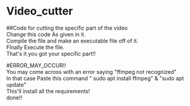 # Video_cutter    
##Code for cutting the specific part of the video   
Change this code As given in it.    
Compile the file and make an executable file off of it.    
FInally Execute the file.     
That's it you got your specific part!!    


#ERROR_MAY_OCCUR!!    
You may come across with an error saying "ffmpeg not recognized"    
In that case Paste this command " sudo apt install ffmpeg" & "sudo apt update"    
This'll install all the requirements!    
done!!   
 
